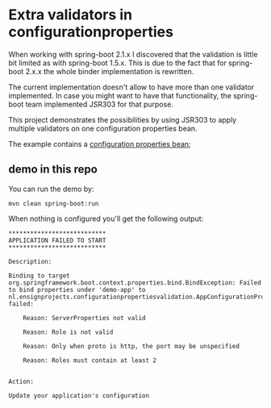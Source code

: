 # Extra validators in configurationproperties

When working with spring-boot 2.1.x I discovered that the validation is little bit limited as with spring-boot 1.5.x.
This is due to the fact that for spring-boot 2.x.x the whole binder implementation is rewritten.

The current implementation doesn't allow to have more than one validator implemented. 
In case you might want to have that functionality, the spring-boot team implemented JSR303 for that purpose. 

This project demonstrates the possibilities by using JSR303 to apply multiple validators on one configuration properties bean.

The example contains a [configuration properties bean][3];

## demo in this repo
You can run the demo by:
```shell script
mvn clean spring-boot:run
```

When nothing is configured you'll get the following output:
```
***************************
APPLICATION FAILED TO START
***************************

Description:

Binding to target org.springframework.boot.context.properties.bind.BindException: Failed to bind properties under 'demo-app' to nl.ensignprojects.configurationpropertiesvalidation.AppConfigurationProperties failed:

    Reason: ServerProperties not valid

    Reason: Role is not valid

    Reason: Only when proto is http, the port may be unspecified

    Reason: Roles must contain at least 2


Action:

Update your application's configuration


```

[3]: ./src/main/java/nl/ensignprojects/configurationpropertiesvalidation/AppConfigurationProperties.java
